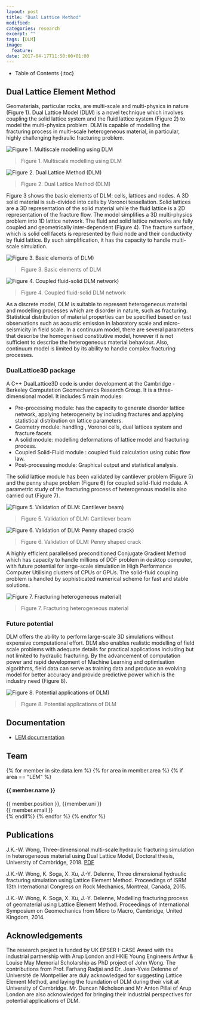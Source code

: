 ```yaml
---
layout: post
title: "Dual Lattice Method"
modified:
categories: research
excerpt: ""
tags: [DLM]
image:
  feature:
date: 2017-04-17T11:50:00+01:00
---
```

* Table of Contents
{:toc}

## Dual Lattice Element Method

Geomaterials, particular rocks, are multi-scale and multi-physics in nature (Figure 1). Dual Lattice Model (DLM) is a novel technique which involves coupling the solid lattice system and  the fluid lattice system (Figure 2) to model the multi-physics problem. DLM is capable of modelling the fracturing process in multi-scale heterogeneous material, in particular, highly challenging hydraulic fracturing problem.

![Figure 1. Multiscale modelling using DLM]({{site.url}}/images/cb-geo/research/lem/multi-scale.jpg)
> Figure 1. Multiscale modelling using DLM

![Figure 2. Dual Lattice Method (DLM)]({{site.url}}/images/cb-geo/research/lem/dlm.jpg)
> Figure 2. Dual Lattice Method (DLM)

Figure 3 shows the basic elements of DLM: cells, lattices and nodes. A 3D solid material is sub-divided into cells by Voronoi tessellation. Solid lattices are a 3D representation of the solid material while the fluid lattice is a 2D representation of the fracture flow. The model simplifies a 3D multi-physics problem into 1D lattice network. The fluid and solid lattice networks are fully coupled and geometrically inter-dependent (Figure 4). The fracture surface, which is solid cell facets is represented by fluid node and their conductivity by fluid lattice. By such simplification, it has the capacity to handle multi-scale simulation.

![Figure 3. Basic elements of DLM)]({{site.url}}/images/cb-geo/research/lem/dlm-elements.jpg)
> Figure 3. Basic elements of DLM


![Figure 4. Coupled fluid-solid DLM network)]({{site.url}}/images/cb-geo/research/lem/fluid-network.jpg)
> Figure 4. Coupled fluid-solid DLM network

As a discrete model, DLM is suitable to represent heterogeneous material and modelling processes which are disorder in nature, such as fracturing. Statistical distribution of material properties can be specified based on test observations such as acoustic emission in laboratory scale and micro-seismicity in field scale. In a continuum model, there are several parameters that describe the homogenised constitutive model, however it is not sufficient to describe the heterogeneous material behaviour. Also, continuum model is limited by its ability to handle complex fracturing processes.

### DualLattice3D package

A C++ DualLattice3D code is under development at the Cambridge - Berkeley Computation Geomechanics Research Group. It is a three-dimensional model. It includes 5 main modules:

* Pre-processing module: has the capacity to generate disorder lattice network, applying heterogeneity by including fractures and applying statistical distribution on lattice parameters. 
* Geometry module: handling , Voronoi cells, dual lattices system and fracture facets
* A solid module: modelling deformations of lattice model and fracturing process.
* Coupled Solid-Fluid module : coupled fluid calculation using cubic flow law. 
* Post-processing module: Graphical output and statistical analysis. 

The solid lattice module has been validated by cantilever problem (Figure 5) and the penny shape problem (Figure 6) for coupled solid-fluid module. A parametric study of the fracturing process of heterogenous model is also carried out (Figure 7).

![Figure 5. Validation of DLM: Cantilever beam)]({{site.url}}/images/cb-geo/research/lem/cantilever.jpg)
> Figure 5. Validation of DLM: Cantilever beam

![Figure 6. Validation of DLM: Penny shaped crack)]({{site.url}}/images/cb-geo/research/lem/penny.jpg)
> Figure 6. Validation of DLM: Penny shaped crack

A highly efficient parallelised preconditioned Conjugate Gradient Method which has capacity to handle millions of DOF problem in desktop computer, with future potential for large-scale simulation in High Performance Computer Utilising clusters of CPUs or GPUs. The solid-fluid coupling problem is handled by sophisticated numerical scheme for fast and stable solutions. 

![Figure 7. Fracturing heterogeneous material)]({{site.url}}/images/cb-geo/research/lem/fracturing-heterogenous.jpg)
> Figure 7. Fracturing heterogeneous material

### Future potential
DLM offers the ability to perform large-scale 3D simulations without expensive computational effort. DLM also enables realistic modelling of field scale problems with adequate details for practical applications including but not limited to hydraulic fracturing. By the advancement of computation power and rapid development of Machine Learning and optimisation algorithms, field data can serve as training data and produce an evolving model for better accuracy and provide predictive power which is the industry need (Figure 8).

![Figure 8. Potential applications of DLM)]({{site.url}}/images/cb-geo/research/lem/future.jpg)
> Figure 8. Potential applications of DLM

## Documentation

* [LEM documentation](https://cb-geo.github.io/lem-doc)

## Team
<!-- Team filled from _data/members.yaml-->
   <div class="team">
    {% for member in site.data.lem %}
      {% for area in member.area %}
        {% if area == "LEM" %}
          <div class="user">
            <div class="userimg" style="background-image:url('{{ site.baseurl }}/images/cb-geo/team/{{ member.image }}')">
            </div>
            <h4>{{ member.name }}</h4>	
            {{ member.position }}, {{member.uni }}<br/>
	 <a h   ref="mailto:{{ member.email }}">{{ member.email }}</a>
          </div>
        {% endif%}
      {% endfor %}
    {% endfor %}
   </div>
<!-- End team -->

## Publications

J.K.-W. Wong, Three-dimensional multi-scale hydraulic fracturing simulation in heterogeneous material using Dual Lattice Model, Doctoral thesis, University of Cambridge, 2018. [PDF](https://www.repository.cam.ac.uk/handle/1810/270542)

J.K.-W. Wong, K. Soga, X. Xu, J.-Y. Delenne, Three dimensional hydraulic fracturing simulation using Lattice Element Method. Proceedings of ISRM 13th International Congress on Rock Mechanics, Montreal, Canada, 2015.

J.K.-W. Wong, K. Soga, X. Xu, J.-Y. Delenne, Modelling fracturing process of geomaterial using Lattice Element Method. Proceedings of International Symposium on Geomechanics from Micro to Macro, Cambridge, United Kingdom, 2014.

## Acknowledgements

The research project is funded by UK EPSER I-CASE Award with the industrial partnership with Arup London and HKIE Young Engineers Arthur & Louise May Memorial Scholarship as PhD project of John Wong. The contributions from Prof. Farhang Radjai and Dr. Jean-Yves Delenne  of Université de Montpellier are duly acknowledged for suggesting Lattice Element Method, and laying the foundation of DLM during their visit at University of Cambridge. Mr. Duncan Nicholson and Mr Anton Pillai of Arup London are also acknowledged for bringing their industrial perspectives for potential applications of DLM. 

